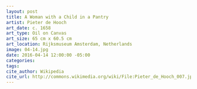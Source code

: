 ```yaml
---
layout: post
title: A Woman with a Child in a Pantry
artist: Pieter de Hooch
art_date: c. 1658
art_type: Oil on Canvas
art_size: 65 cm x 60.5 cm
art_location: Rijksmuseum Amsterdam, Netherlands
image: 04-14.jpg
date: 2016-04-14 12:00:00 -05:00
categories:
tags:
cite_author: Wikipedia
cite_url: http://commons.wikimedia.org/wiki/File:Pieter_de_Hooch_007.jpg
---
```

